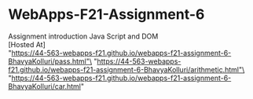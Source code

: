 # WebApps-F21-Assignment-6
Assignment introduction Java Script and DOM\
[Hosted At]\
"https://44-563-webapps-f21.github.io/webapps-f21-assignment-6-BhavyaKolluri/pass.html"\
"https://44-563-webapps-f21.github.io/webapps-f21-assignment-6-BhavyaKolluri/arithmetic.html"\
"https://44-563-webapps-f21.github.io/webapps-f21-assignment-6-BhavyaKolluri/car.html"
